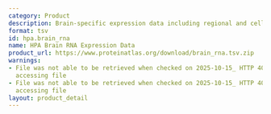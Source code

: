 ```yaml
---
category: Product
description: Brain-specific expression data including regional and cellular distribution
format: tsv
id: hpa.brain_rna
name: HPA Brain RNA Expression Data
product_url: https://www.proteinatlas.org/download/brain_rna.tsv.zip
warnings:
- File was not able to be retrieved when checked on 2025-10-15_ HTTP 404 error when
  accessing file
- File was not able to be retrieved when checked on 2025-10-15_ HTTP 404 error when
  accessing file
layout: product_detail
---
```

